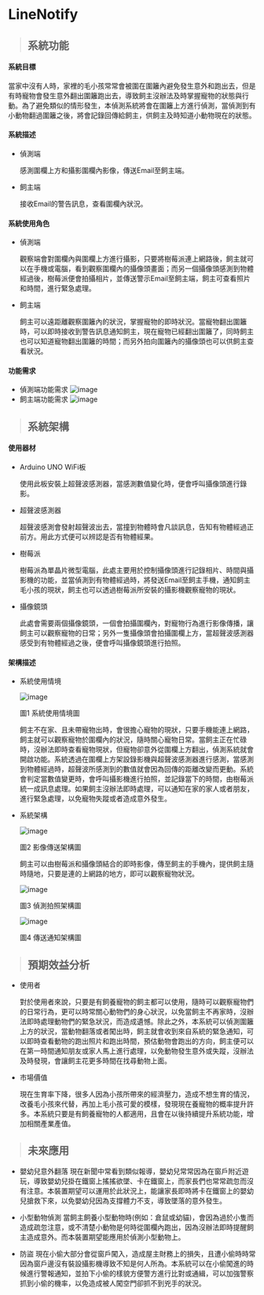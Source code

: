 # LineNotify

>## 系統功能

#### 系統目標

   當家中沒有人時，家裡的毛小孩常常會被圍在圍籬內避免發生意外和跑出去，但是有時寵物會發生意外翻出圍籬跑出去，導致飼主沒辦法及時掌握寵物的狀態與行動。為了避免類似的情形發生，本偵測系統將會在圍籬上方進行偵測，當偵測到有小動物翻過圍籬之後，將會記錄回傳給飼主，供飼主及時知道小動物現在的狀態。

#### 系統描述
  * 偵測端
  
    感測圍欄上方和攝影圍欄內影像，傳送Email至飼主端。
   * 飼主端

      接收Email的警告訊息，查看圍欄內狀況。
      
#### 系統使用角色
   * 偵測端
  
      觀察端會對圍欄內與圍欄上方進行攝影，只要將樹莓派連上網路後，飼主就可以在手機或電腦，看到觀察圍欄內的攝像頭畫面；而另一個攝像頭感測到物體經過後，樹莓派便會拍攝相片，並傳送警示Email至飼主端，飼主可查看照片和時間，進行緊急處理。
   * 飼主端

      飼主可以遠距離觀察圍籬內的狀況，掌握寵物的即時狀況。當寵物翻出圍籬時，可以即時接收到警告訊息通知飼主，現在寵物已經翻出圍籬了，同時飼主也可以知道寵物翻出圍籬的時間；而另外拍向圍籬內的攝像頭也可以供飼主查看狀況。
      
#### 功能需求
   * 偵測端功能需求
      ![image](https://user-images.githubusercontent.com/82867224/134677913-2636ac1d-2cdd-4ada-8fd6-341c5f646767.png)
   * 飼主端功能需求
      ![image](https://user-images.githubusercontent.com/82867224/134678004-7b3a65a9-dcd5-4b12-9d9f-b777e0773b4e.png)
      
>## 系統架構

#### 使用器材
   * Arduino UNO WiFi板
   
      使用此板安裝上超聲波感測器，當感測數值變化時，便會呼叫攝像頭進行錄影。
   * 超聲波感測器
   
      超聲波感測會發射超聲波出去，當撞到物體時會凡談訊息，告知有物體經過正前方。用此方式便可以辨認是否有物體經果。
   * 樹莓派
   
      樹莓派為單晶片微型電腦，此處主要用於控制攝像頭進行記錄相片、時間與攝影機的功能，並當偵測到有物體經過時，將發送Email至飼主手機，通知飼主毛小孩的現狀，飼主也可以透過樹莓派所安裝的攝影機觀察寵物的現狀。
      
   * 攝像鏡頭
   
      此處會需要兩個攝像鏡頭，一個會拍攝圍欄內，對寵物行為進行影像傳播，讓飼主可以觀察寵物的日常；另外一隻攝像頭會拍攝圍欄上方，當超聲波感測器感受到有物體經過之後，便會呼叫攝像鏡頭進行拍照。
      
#### 架構描述

   * 系統使用情境
   
      ![image](https://user-images.githubusercontent.com/82867224/134679051-65fdd12b-65be-419a-968b-7d93e2365552.png)
      
      圖1 系統使用情境圖
      
      飼主不在家、且未帶寵物出時，會很擔心寵物的現狀，只要手機能連上網路，飼主就可以觀察寵物於圍欄內的狀況，隨時關心寵物日常。當飼主正在忙碌時，沒辦法即時查看寵物現狀，但寵物卻意外從圍欄上方翻出，偵測系統就會開啟功能。系統透過在圍欄上方架設錄影機與超聲波感測器進行感測，當感測到物體經過時，超聲波所感測到的數值就會因為回傳的距離改變而更動。系統會判定當數值變更時，會呼叫攝影機進行拍照，並記錄當下的時間，由樹莓派統一成訊息處理。如果飼主沒辦法即時處理，可以通知在家的家人或者朋友，進行緊急處理，以免寵物失蹤或者造成意外發生。
      
   * 系統架構
    
     ![image](https://user-images.githubusercontent.com/82867224/134679928-b399c02f-8cd8-46b6-abe2-53802a1b8b12.png)
      
      圖2 影像傳送架構圖
      
      飼主可以由樹莓派和攝像頭結合的即時影像，傳至飼主的手機內，提供飼主隨時隨地，只要是連的上網路的地方，即可以觀察寵物狀況。
      
      ![image](https://user-images.githubusercontent.com/82867224/134680227-c834984f-2db8-4041-a313-b2b5583d007a.png)
      
      圖3 偵測拍照架構圖
      
      ![image](https://user-images.githubusercontent.com/82867224/134680254-61a78107-207c-4ad2-b4e1-d179a23cdaa4.png)
      
      圖4 傳送通知架構圖
      
>## 預期效益分析

   * 使用者    
      
      對於使用者來說，只要是有飼養寵物的飼主都可以使用，隨時可以觀察寵物們的日常行為，更可以時常關心動物們的身心狀況，以免當飼主不再家時，沒辦法即時處理動物們的緊急狀況，而造成遺憾。除此之外，本系統可以偵測圍籬上方的狀況，當動物翻落或者闖出時，飼主就會收到來自系統的緊急通知，可以即時查看動物的跑出照片和跑出時間，預估動物會跑出的方向，飼主便可以在第一時間通知朋友或家人馬上進行處理，以免動物發生意外或失蹤，沒辦法及時發現，會讓飼主花更多時間在找尋動物上面。

   * 市場價值
   
      現在生育率下降，很多人因為小孩所帶來的經濟壓力，造成不想生育的情況，改養毛小孩來代替，再加上毛小孩可愛的模樣，發現現在養寵物的概率提升許多。本系統只要是有飼養寵物的人都適用，且會在以後持續提升系統功能，增加相關產業產值。
      
>## 未來應用

   * 嬰幼兒意外翻落
      現在新聞中常看到類似報導，嬰幼兒常常因為在窗戶附近遊玩，導致嬰幼兒掛在鐵窗上搖搖欲墜、卡在鐵窗上，而家長們也常常疏忽而沒有注意。本裝置期望可以運用於此狀況上，能讓家長即時將卡在鐵窗上的嬰幼兒搶救下來，以免嬰幼兒因為支撐體力不支，導致墜落的意外發生。

   * 小型動物偵測
      當飼主飼養小型動物時(例如：倉鼠或幼貓)，會因為過於小隻而造成疏忽注意，或不清楚小動物是何時從圍欄內跑出，因為沒辦法即時提醒飼主造成意外。而本裝置期望能應用於偵測小型動物上。

   * 防盜
      現在小偷大部分會從窗戶闖入，造成屋主財務上的損失，且遭小偷時時常因為窗戶邊沒有裝設攝影機導致不知是何人所為。本系統可以在小偷闖進的時候進行警報通知，並拍下小偷的樣貌方便警方進行比對或通緝，可以加強警察抓到小偷的機率，以免造成被人闖空門卻抓不到兇手的狀況。
